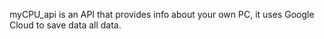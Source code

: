 myCPU_api is an API that provides info about your own PC, it uses Google Cloud to save data all data.

